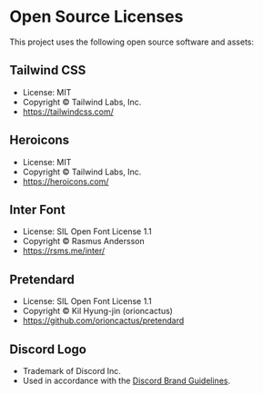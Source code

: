 # Open Source Licenses

This project uses the following open source software and assets:

## Tailwind CSS
- License: MIT  
- Copyright © Tailwind Labs, Inc.  
- https://tailwindcss.com/

## Heroicons
- License: MIT  
- Copyright © Tailwind Labs, Inc.  
- https://heroicons.com/

## Inter Font
- License: SIL Open Font License 1.1  
- Copyright © Rasmus Andersson  
- https://rsms.me/inter/

## Pretendard
- License: SIL Open Font License 1.1  
- Copyright © Kil Hyung-jin (orioncactus)  
- https://github.com/orioncactus/pretendard

## Discord Logo
- Trademark of Discord Inc.  
- Used in accordance with the [Discord Brand Guidelines](https://discord.com/branding).
